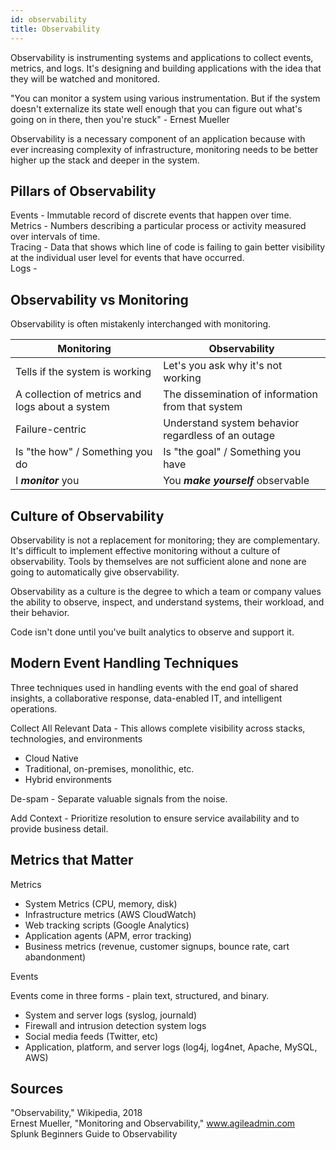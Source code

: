 ```yaml
---
id: observability
title: Observability
---
```


Observability is instrumenting systems and applications to collect events, metrics, and logs. It's designing and building applications with the idea that they will be watched and monitored.

"You can monitor a system using various instrumentation. But if the system doesn't externalize its state well enough that you can figure out what's going on in there, then you're stuck" - Ernest Mueller

Observability is a necessary component of an application because with ever increasing complexity of infrastructure, monitoring needs to be better higher up the stack and deeper in the system.

## Pillars of Observability

Events - Immutable record of discrete events that happen over time.  
Metrics - Numbers describing a particular process or activity measured over intervals of time.  
Tracing - Data that shows which line of code is failing to gain better visibility at the individual user level for events that have occurred.  
Logs - 

## Observability vs Monitoring

Observability is often mistakenly interchanged with monitoring.  

Monitoring | Observability
 --------- | -------------
Tells if the system is working | Let's you ask why it's not working
A collection of metrics and logs about a system | The dissemination of information from that system
Failure-centric | Understand system behavior regardless of an outage
Is "the how" / Something you do | Is "the goal" / Something you have
I ***monitor*** you | You ***make yourself*** observable

## Culture of Observability

Observability is not a replacement for monitoring; they are complementary. It's difficult to implement effective monitoring without a culture of observability. Tools by themselves are not sufficient alone and none are going to automatically give observability.  

Observability as a culture is the degree to which a team or company values the ability to observe, inspect, and understand systems, their workload, and their behavior.  

Code isn't done until you've built analytics to observe and support it.

## Modern Event Handling Techniques

Three techniques used in handling events with the end goal of shared insights, a collaborative response, data-enabled IT, and intelligent operations.  

Collect All Relevant Data - This allows complete visibility across stacks, technologies, and environments

- Cloud Native
- Traditional, on-premises, monolithic, etc.
- Hybrid environments

De-spam - Separate valuable signals from the noise.

Add Context - Prioritize resolution to ensure service availability and to provide business detail.

## Metrics that Matter

Metrics

- System Metrics (CPU, memory, disk)
- Infrastructure metrics (AWS CloudWatch)
- Web tracking scripts (Google Analytics)
- Application agents (APM, error tracking)
- Business metrics (revenue, customer signups, bounce rate, cart abandonment)

Events

Events come in three forms - plain text, structured, and binary.

- System and server logs (syslog, journald)
- Firewall and intrusion detection system logs
- Social media feeds (Twitter, etc)
- Application, platform, and server logs (log4j, log4net, Apache, MySQL, AWS)

## Sources

"Observability," Wikipedia, 2018  
Ernest Mueller, "Monitoring and Observability," www.agileadmin.com  
Splunk Beginners Guide to Observability  
